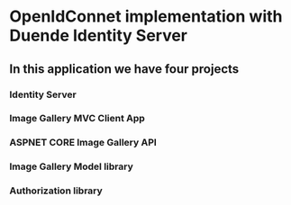 # OpenIdConnet implementation with Duende Identity Server
## In this application we have four projects
### Identity Server
### Image Gallery MVC Client App
### ASPNET CORE Image Gallery API 
### Image Gallery Model library
### Authorization library 